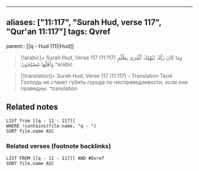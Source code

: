 
---
aliases: ["11:117", "Surah Hud, verse 117", "Qur'an 11:117"]
tags: Qvref
---

parent:: [[q - Hud (11)|Hud]]

> [!arabic]+ Surah Hud, Verse 117 (11:117)
> <span class="quran-arabic">وَمَا كَانَ رَبُّكَ لِيُهْلِكَ ٱلْقُرَىٰ بِظُلْمٍ وَأَهْلُهَا مُصْلِحُونَ</span>
^arabic

> [!translation]+ Surah Hud, Verse 117 (11:117) - Translation
> Твой Господь не станет губить города по несправедливости, если они праведны.
^translation



## Related notes
```dataview
LIST from [[q - 11 - 117]]
WHERE !contains(file.name, "q - ")
SORT file.name ASC
```

### Related verses (footnote backlinks)
```dataview
LIST FROM [[q - 11 - 117]] AND #Qvref
SORT file.name ASC
```

